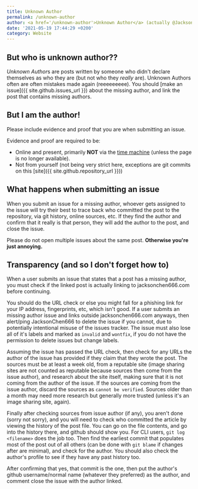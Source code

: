 ```yaml
---
title: Unknown Author
permalink: /unknown-author
author: <a href='/unknown-author'>Unknown Author</a> (actually @JacksonChen666)
date: '2021-05-19 17:44:29 +0200'
category: Website
---
```

## But who is unknown author??
*Unknown Author*s are posts written by someone who didn't declare themselves as who they are (but not who they *really* are).
Unknown Authors often are often mistakes made again (reeeeeeeee). You should [make an issue]({{ site.github.issues_url }}) about the missing author, and link the post that contains missing authors.

## But I am the author!
Please include evidence and proof that you are when submitting an issue.

Evidence and proof are required to be:
- Online and present, primarily **NOT** via the [time machine](https://web.archive.org) (unless the page is no longer available).
- Not from yourself (not being very strict here, exceptions are git commits on this [site]({{ site.github.repository_url }}))

## What happens when submitting an issue
When you submit an issue for a missing author, whoever gets assigned to the issue will try their best to trace back who committed the post to the repository, via git history, online sources, etc.
If they find the author and confirm that it really is that person, they will add the author to the post, and close the issue.

Please do not open multiple issues about the same post. **Otherwise you're just annoying.**

## Transparency (and so I don't forget how to)
When a user submits an issue that states that a post has a missing author, you must check if the linked post is actually linking to jacksonchen666.com before continuing.

You should do the URL check or else you might fall for a phishing link for your IP address, fingerprints, etc, which isn't good.
If a user submits an missing author issue and links outside jacksonchen666.com anyways, then alert/ping JacksonChen666 to delete the issue if you cannot, due to potentially intentional misuse of the issues tracker. The issue must also lose all of it's labels and marked as `invalid` and `wontfix`, if you do not have the permission to delete issues but change labels.

Assuming the issue has passed the URL check, then check for any URLs the author of the issue has provided if they claim that they wrote the post.
The sources must be at least a week old, from a reputable site (image sharing sites are not counted as reputable because sources then come from the issue author), and research about the site itself, making sure that it is not coming from the author of the issue. If the sources are coming from the issue author, discard the sources as `cannot be verified`.
Sources older than a month may need more research but generally more trusted (unless it's an image sharing site, again).

Finally after checking sources from issue author (if any), you aren't done (sorry not sorry), and you will need to check who committed the article by viewing the history of the post file.
You can go on the file contents, and go into the history there, and github should show you. For CLI users, `git log <filename>` does the job too.
Then find the earliest commit that populates most of the post out of all others (can be done with `git blame` if changes after are minimal), and check for the author. You should also check the author's profile to see if they have any past history too.

After confirming that yes, that commit is the one, then put the author's github username/normal name (whatever they preferred) as the author, and comment close the issue with the author linked.